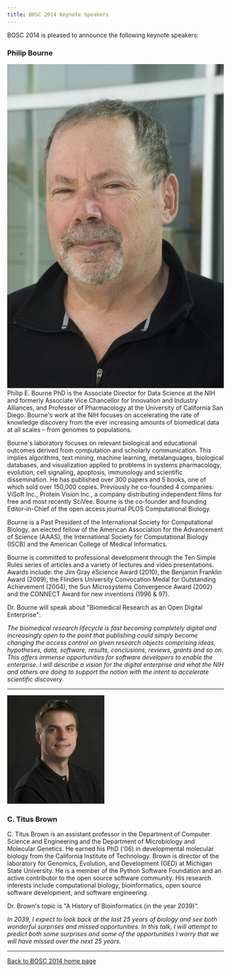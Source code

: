 ```yaml
---
title: BOSC 2014 Keynote Speakers
---
```


BOSC 2014 is pleased to announce the following keynote speakers:

### Philip Bourne

![Philip Bourne](PhilipBourne.jpg "fig:Philip Bourne") Philip E. Bourne
PhD is the Associate Director for Data Science at the NIH and formerly
Associate Vice Chancellor for Innovation and Industry Alliances, and
Professor of Pharmacology at the University of California San Diego.
Bourne's work at the NIH focuses on accelerating the rate of knowledge
discovery from the ever increasing amounts of biomedical data at all
scales – from genomes to populations.

Bourne's laboratory focuses on relevant biological and educational
outcomes derived from computation and scholarly communication. This
implies algorithms, text mining, machine learning, metalanguages,
biological databases, and visualization applied to problems in systems
pharmacology, evolution, cell signaling, apoptosis, immunology and
scientific dissemination. He has published over 300 papers and 5 books,
one of which sold over 150,000 copies. Previously he co-founded 4
companies: ViSoft Inc., Protein Vision Inc., a company distributing
independent films for free and most recently SciVee. Bourne is the
co-founder and founding Editor-in-Chief of the open access journal PLOS
Computational Biology.

Bourne is a Past President of the International Society for
Computational Biology, an elected fellow of the American Association for
the Advancement of Science (AAAS), the International Society for
Computational Biology (ISCB) and the American College of Medical
Informatics.

Bourne is committed to professional development through the Ten Simple
Rules series of articles and a variety of lectures and video
presentations. Awards include: the Jim Gray eScience Award (2010), the
Benjamin Franklin Award (2009), the Flinders University Convocation
Medal for Outstanding Achievement (2004), the Sun Microsystems
Convergence Award (2002) and the CONNECT Award for new inventions (1996
& 97).

Dr. Bourne will speak about "Biomedical Research as an Open Digital
Enterprise":

*The biomedical research lifecycle is fast becoming completely digital
and increasingly open to the point that publishing could simply become
changing the access control on given research objects comprising ideas,
hypotheses, data, software, results, conclusions, reviews, grants and so
on. This offers immense opportunities for software developers to enable
the enterprise. I will describe a vision for the digital enterprise and
what the NIH and others are doing to support the notion with the intent
to accelerate scientific discovery.*

------------------------------------------------------------------------

![C. Titus Brown](TitusBrown.jpg "C. Titus Brown")

### C. Titus Brown

C. Titus Brown is an assistant professor in the Department of Computer
Science and Engineering and the Department of Microbiology and Molecular
Genetics. He earned his PhD ('06) in developmental molecular biology
from the California Institute of Technology. Brown is director of the
laboratory for Genomics, Evolution, and Development (GED) at Michigan
State University. He is a member of the Python Software Foundation and
an active contributor to the open source software community. His
research interests include computational biology, bioinformatics, open
source software development, and software engineering.

Dr. Brown's topic is "A History of Bioinformatics (in the year 2039)".

*In 2039, I expect to look back at the last 25 years of biology and see
both wonderful surprises and missed opportunities. In this talk, I will
attempt to predict both some surprises and some of the opportunities I
worry that we will have missed over the next 25 years.*

------------------------------------------------------------------------

[Back to BOSC 2014 home page](BOSC_2014 "wikilink")
